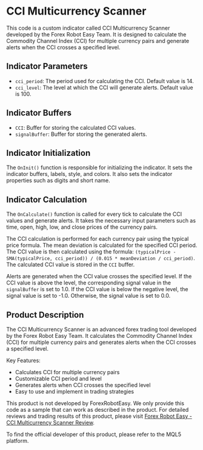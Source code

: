 # CCI Multicurrency Scanner

This code is a custom indicator called CCI Multicurrency Scanner developed by the Forex Robot Easy Team. It is designed to calculate the Commodity Channel Index (CCI) for multiple currency pairs and generate alerts when the CCI crosses a specified level.

## Indicator Parameters

- `cci_period`: The period used for calculating the CCI. Default value is 14.
- `cci_level`: The level at which the CCI will generate alerts. Default value is 100.

## Indicator Buffers

- `CCI`: Buffer for storing the calculated CCI values.
- `signalBuffer`: Buffer for storing the generated alerts.

## Indicator Initialization

The `OnInit()` function is responsible for initializing the indicator. It sets the indicator buffers, labels, style, and colors. It also sets the indicator properties such as digits and short name.

## Indicator Calculation

The `OnCalculate()` function is called for every tick to calculate the CCI values and generate alerts. It takes the necessary input parameters such as time, open, high, low, and close prices of the currency pairs.

The CCI calculation is performed for each currency pair using the typical price formula. The mean deviation is calculated for the specified CCI period. The CCI value is then calculated using the formula: `(typicalPrice - SMA(typicalPrice, cci_period)) / (0.015 * meanDeviation / cci_period)`. The calculated CCI value is stored in the `CCI` buffer.

Alerts are generated when the CCI value crosses the specified level. If the CCI value is above the level, the corresponding signal value in the `signalBuffer` is set to 1.0. If the CCI value is below the negative level, the signal value is set to -1.0. Otherwise, the signal value is set to 0.0.

## Product Description

The CCI Multicurrency Scanner is an advanced forex trading tool developed by the Forex Robot Easy Team. It calculates the Commodity Channel Index (CCI) for multiple currency pairs and generates alerts when the CCI crosses a specified level.

Key Features:
- Calculates CCI for multiple currency pairs
- Customizable CCI period and level
- Generates alerts when CCI crosses the specified level
- Easy to use and implement in trading strategies

This product is not developed by ForexRobotEasy. We only provide this code as a sample that can work as described in the product. For detailed reviews and trading results of this product, please visit [Forex Robot Easy - CCI Multicurrency Scanner Review](https://forexroboteasy.com/forex-robot-review/cci-multicurrency-scanner-review-advanced-forex-trading-tool/).

To find the official developer of this product, please refer to the MQL5 platform.
